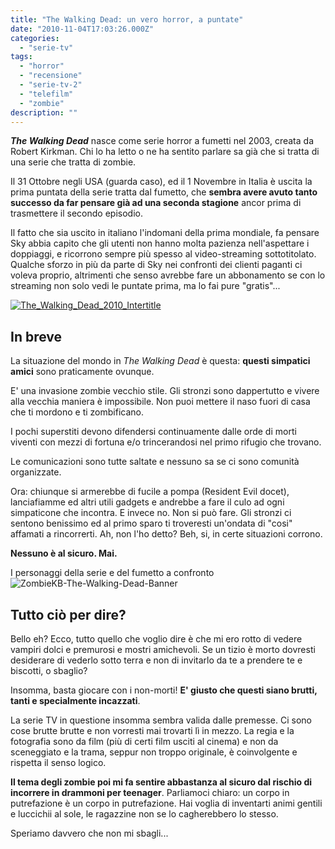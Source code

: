 ```yaml
---
title: "The Walking Dead: un vero horror, a puntate"
date: "2010-11-04T17:03:26.000Z"
categories:
  - "serie-tv"
tags:
  - "horror"
  - "recensione"
  - "serie-tv-2"
  - "telefilm"
  - "zombie"
description: ""
---
```


**_The Walking Dead_** nasce come serie horror a fumetti nel 2003, creata da Robert Kirkman. Chi lo ha letto o ne ha sentito parlare sa già che si tratta di una serie che tratta di zombie.

Il 31 Ottobre negli USA (guarda caso), ed il 1 Novembre in Italia è uscita la prima puntata della serie tratta dal fumetto, che **sembra avere avuto tanto successo da far pensare già ad una seconda stagione** ancor prima di trasmettere il secondo episodio.

Il fatto che sia uscito in italiano l'indomani della prima mondiale, fa pensare Sky abbia capito che gli utenti non hanno molta pazienza nell'aspettare i doppiaggi, e ricorrono sempre più spesso al video-streaming sottotitolato. Qualche sforzo in più da parte di Sky nei confronti dei clienti paganti ci voleva proprio, altrimenti che senso avrebbe fare un abbonamento se con lo streaming non solo vedi le puntate prima, ma lo fai pure "gratis"...

[![](https://enricodeleo.s3.eu-south-1.amazonaws.com/uploads/2010/11/The_Walking_Dead_2010_Intertitle.png "The_Walking_Dead_2010_Intertitle")](https://enricodeleo.s3.eu-south-1.amazonaws.com/uploads/2010/11/The_Walking_Dead_2010_Intertitle.png")

## In breve

La situazione del mondo in _The Walking Dead_ è questa: **questi simpatici amici** sono praticamente ovunque.

E' una invasione zombie vecchio stile. Gli stronzi sono dappertutto e vivere alla vecchia maniera è impossibile. Non puoi mettere il naso fuori di casa che ti mordono e ti zombificano.

I pochi superstiti devono difendersi continuamente dalle orde di morti viventi con mezzi di fortuna e/o trincerandosi nel primo rifugio che trovano.

Le comunicazioni sono tutte saltate e nessuno sa se ci sono comunità organizzate.

Ora: chiunque si armerebbe di fucile a pompa (Resident Evil docet), lanciafiamme ed altri utili gadgets e andrebbe a fare il culo ad ogni simpaticone che incontra. E invece no. Non si può fare. Gli stronzi ci sentono benissimo ed al primo sparo ti troveresti un'ondata di "cosi" affamati a rincorrerti. Ah, non l'ho detto? Beh, si, in certe situazioni corrono.

**Nessuno è al sicuro. Mai.**

I personaggi della serie e del fumetto a confronto
![](https://enricodeleo.s3.eu-south-1.amazonaws.com/uploads/2010/11/ZombieKB-The-Walking-Dead-Banner.jpg" "ZombieKB-The-Walking-Dead-Banner")

## Tutto ciò per dire?

Bello eh? Ecco, tutto quello che voglio dire è che mi ero rotto di vedere vampiri dolci e premurosi e mostri amichevoli. Se un tizio è morto dovresti desiderare di vederlo sotto terra e non di invitarlo da te a prendere te e biscotti, o sbaglio?

Insomma, basta giocare con i non-morti! **E' giusto che questi siano brutti, tanti e specialmente incazzati**.

La serie TV in questione insomma sembra valida dalle premesse. Ci sono cose brutte brutte e non vorresti mai trovarti lì in mezzo. La regia e la fotografia sono da film (più di certi film usciti al cinema) e non da sceneggiato e la trama, seppur non troppo originale, è coinvolgente e rispetta il senso logico.

**Il tema degli zombie poi mi fa sentire abbastanza al sicuro dal rischio di incorrere in drammoni per teenager**. Parliamoci chiaro: un corpo in putrefazione è un corpo in putrefazione. Hai voglia di inventarti animi gentili e luccichii al sole, le ragazzine non se lo cagherebbero lo stesso.

Speriamo davvero che non mi sbagli...
